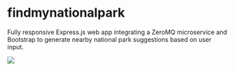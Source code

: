 # findmynationalpark

Fully responsive Express.js web app integrating a ZeroMQ microservice and Bootstrap to generate nearby national park suggestions based on user input. 

![]([HANwoPTQfpeTtDKMB7.gif](https://giphy.com/gifs/HANwoPTQfpeTtDKMB7))


